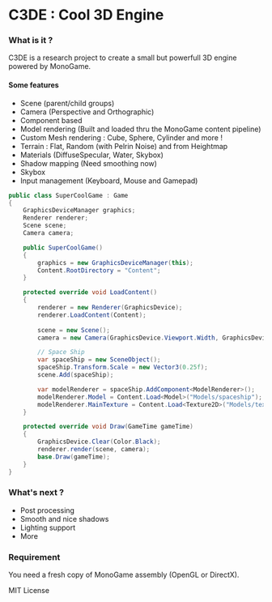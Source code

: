 C3DE : Cool 3D Engine
=====================

### What is it ?
C3DE is a research project to create a small but powerfull 3D engine powered by MonoGame.

#### Some features

- Scene (parent/child groups)
- Camera (Perspective and Orthographic)
- Component based
- Model rendering (Built and loaded thru the MonoGame content pipeline)
- Custom Mesh rendering : Cube, Sphere, Cylinder and more !
- Terrain : Flat, Random (with Pelrin Noise) and from Heightmap
- Materials (DiffuseSpecular, Water, Skybox)
- Shadow mapping (Need smoothing now)
- Skybox
- Input management (Keyboard, Mouse and Gamepad)

```C#
public class SuperCoolGame : Game
{
	GraphicsDeviceManager graphics;
	Renderer renderer;
	Scene scene;
	Camera camera;

	public SuperCoolGame()
	{
		graphics = new GraphicsDeviceManager(this);
		Content.RootDirectory = "Content";
	}

	protected override void LoadContent()
	{
		renderer = new Renderer(GraphicsDevice);
		renderer.LoadContent(Content);
		
		scene = new Scene();
		camera = new Camera(GraphicsDevice.Viewport.Width, GraphicsDevice.Viewport.Height);

		// Space Ship
		var spaceShip = new SceneObject();
		spaceShip.Transform.Scale = new Vector3(0.25f);
		scene.Add(spaceShip);

		var modelRenderer = spaceShip.AddComponent<ModelRenderer>();
		modelRenderer.Model = Content.Load<Model>("Models/spaceship");
		modelRenderer.MainTexture = Content.Load<Texture2D>("Models/texv1");
	}

	protected override void Draw(GameTime gameTime)
	{
		GraphicsDevice.Clear(Color.Black);
		renderer.render(scene, camera);
		base.Draw(gameTime);
	}
}
```

### What's next ?
- Post processing
- Smooth and nice shadows
- Lighting support
- More

### Requirement
You need a fresh copy of MonoGame assembly (OpenGL or DirectX).

MIT License